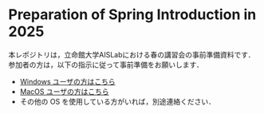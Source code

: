 # Preparation of Spring Introduction in 2025
本レポジトリは，立命館大学AISLabにおける春の講習会の事前準備資料です．
参加者の方は，以下の指示に従って事前準備をお願いします．

- [Windows ユーザの方はこちら](./widows.md "For Windows Users")
- [MacOS ユーザの方はこちら](./widows.md "For MacOS Users")
- その他の OS を使用している方がいれば，別途連絡ください．
